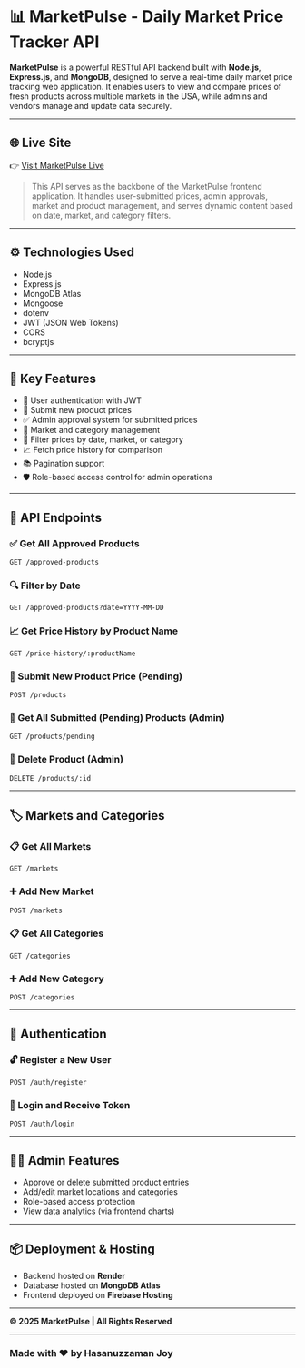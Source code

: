# 📊 MarketPulse - Daily Market Price Tracker API

**MarketPulse** is a powerful RESTful API backend built with **Node.js**, **Express.js**, and **MongoDB**, designed to serve a real-time daily market price tracking web application. It enables users to view and compare prices of fresh products across multiple markets in the USA, while admins and vendors manage and update data securely.

---

## 🌐 Live Site
👉 [Visit MarketPulse Live](https://marketpulse-7f4bf.web.app/)

> This API serves as the backbone of the MarketPulse frontend application. It handles user-submitted prices, admin approvals, market and product management, and serves dynamic content based on date, market, and category filters.

---

## ⚙️ Technologies Used
- Node.js
- Express.js
- MongoDB Atlas
- Mongoose
- dotenv
- JWT (JSON Web Tokens)
- CORS
- bcryptjs

---

## 🚀 Key Features
- 🔐 User authentication with JWT
- 📝 Submit new product prices
- ✅ Admin approval system for submitted prices
- 🏬 Market and category management
- 📅 Filter prices by date, market, or category
- 📈 Fetch price history for comparison
- 📚 Pagination support
- 🛡️ Role-based access control for admin operations

---

## 📂 API Endpoints

### ✅ Get All Approved Products
```http
GET /approved-products
```

### 🔍 Filter by Date
```http
GET /approved-products?date=YYYY-MM-DD
```

### 📈 Get Price History by Product Name
```http
GET /price-history/:productName
```

### 🧾 Submit New Product Price (Pending)
```http
POST /products
```

### 📝 Get All Submitted (Pending) Products (Admin)
```http
GET /products/pending
```

### 🚫 Delete Product (Admin)
```http
DELETE /products/:id
```

---

## 🏷️ Markets and Categories

### 📋 Get All Markets
```http
GET /markets
```

### ➕ Add New Market
```http
POST /markets
```

### 📋 Get All Categories
```http
GET /categories
```

### ➕ Add New Category
```http
POST /categories
```

---

## 🔐 Authentication

### 🔓 Register a New User
```http
POST /auth/register
```

### 🔑 Login and Receive Token
```http
POST /auth/login
```

---

## 👨‍💼 Admin Features
- Approve or delete submitted product entries
- Add/edit market locations and categories
- Role-based access protection
- View data analytics (via frontend charts)

---

## 📦 Deployment & Hosting
- Backend hosted on **Render**
- Database hosted on **MongoDB Atlas**
- Frontend deployed on **Firebase Hosting**

---

**© 2025 MarketPulse | All Rights Reserved**

---

### Made with ❤️ by Hasanuzzaman Joy
